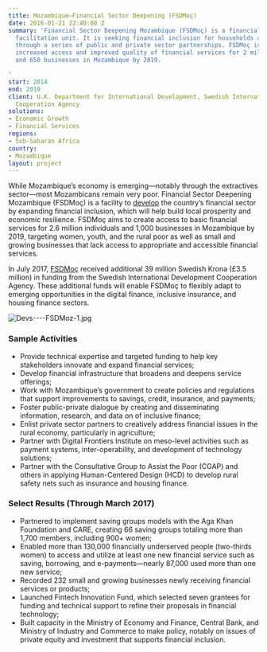```yaml
---
title: Mozambique—Financial Sector Deepening (FSDMoç)
date: 2016-01-21 22:40:00 Z
summary: 'Financial Sector Deepening Mozambique (FSDMoç) is a financial inclusion
  facilitation unit. It is seeking financial inclusion for households and businesses
  through a series of public and private sector partnerships. FSDMoç is targeting
  increased access and improved quality of financial services for 2 million individuals
  and 650 businesses in Mozambique by 2019.

'
start: 2014
end: 2019
client: U.K. Department for International Development, Swedish International Development
  Cooperation Agency
solutions:
- Economic Growth
- Financial Services
regions:
- Sub-Saharan Africa
country:
- Mozambique
layout: project
---
```


While Mozambique’s economy is emerging—notably through the extractives sector—most Mozambicans remain very poor. Financial Sector Deepening Mozambique (FSDMoç) is a facility to [develop](http://dai-global-developments.com/articles/qa-assisting-mozambiques-rural-poor-to-build-stability-and-economic-opportunity-through-digital-financial-inclusion/?utm_source=daidotcom) the country’s financial sector by expanding financial inclusion, which will help build local prosperity and economic resilience. FSDMoç aims to create access to basic financial services for 2.6 million individuals and 1,000 businesses in Mozambique by 2019, targeting women, youth, and the rural poor as well as small and growing businesses that lack access to appropriate and accessible financial services.

In July 2017, [FSDMoç](http://fsdmoc.com/) received additional 39 million Swedish Krona (£3.5 million) in funding from the Swedish International Development Cooperation Agency. These additional funds will enable FSDMoç to flexibly adapt to emerging opportunities in the digital finance, inclusive insurance, and housing finance sectors.

![Devs----FSDMoz-1.jpg](/uploads/Devs----FSDMoz-1.jpg)

###  Sample Activities

* Provide technical expertise and targeted funding to help key stakeholders innovate and expand financial services;
* Develop financial infrastructure that broadens and deepens service offerings;
* Work with Mozambique’s government to create policies and regulations that support improvements to savings, credit, insurance, and payments;
* Foster public-private dialogue by creating and disseminating information, research, and data on of inclusive finance;
* Enlist private sector partners to creatively address financial issues in the rural economy, particularly in agriculture;
* Partner with Digital Frontiers Institute on meso-level activities such as payment systems, inter-operability, and development of technology solutions;
* Partner with the Consultative Group to Assist the Poor (CGAP) and others in applying Human-Centered Design (HCD) to develop rural safety nets such as insurance and housing finance.

###  Select Results (Through March 2017)

* Partnered to implement saving groups models with the Aga Khan Foundation and CARE, creating 66 saving groups totaling more than 1,700 members, including 900+ women;
* Enabled more than 130,000 financially underserved people (two-thirds women) to access and utilize at least one new financial service such as saving, borrowing, and e-payments—nearly 87,000 used more than one new service;
* Recorded 232 small and growing businesses newly receiving financial services or products;
* Launched Fintech Innovation Fund, which selected seven grantees for funding and technical support to refine their proposals in financial technology; 
* Built capacity in the Ministry of Economy and Finance, Central Bank, and Ministry of Industry and Commerce to make policy, notably on issues of private equity and investment that supports financial inclusion.
